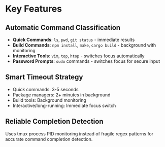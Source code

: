 # Key Features

## Automatic Command Classification
- **Quick Commands**: `ls`, `pwd`, `git status` - immediate results
- **Build Commands**: `npm install`, `make`, `cargo build` - background with monitoring
- **Interactive Tools**: `vim`, `top`, `htop` - switches focus automatically
- **Password Prompts**: `sudo` commands - switches focus for secure input

## Smart Timeout Strategy
- Quick commands: 3-5 seconds
- Package managers: 2+ minutes in background
- Build tools: Background monitoring
- Interactive/long-running: Immediate focus switch

## Reliable Completion Detection
Uses tmux process PID monitoring instead of fragile regex patterns for accurate command completion detection.